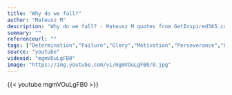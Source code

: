 ```yaml
---
title: "Why do we fall?"
author: "Mateusz M"
description: "Why do we fall? - Mateusz M quotes from GetInspired365.com"
summary: ""
referenceurl: ""
tags: ["Determination","Failure","Glory","Motivation","Perseverance","Quitters","_hof",]
source: "youtube"
videoid: "mgmVOuLgFB0"
image: "https://img.youtube.com/vi/mgmVOuLgFB0/0.jpg"
---
```


{{< youtube mgmVOuLgFB0 >}}
